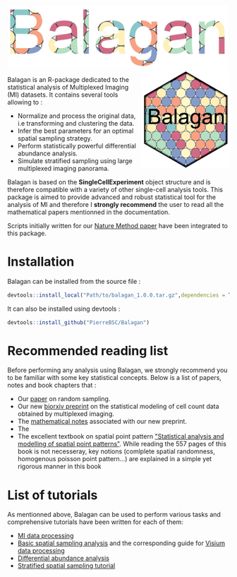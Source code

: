 <img src="Screenshot/Balagan_name.jpeg" alt="Balagan_name.jpeg" width='500'>             <img src="Screenshot/Logo_v1.jpeg" alt="Logo_v1.jpeg" width='200' align="right">

Balagan is an R-package dedicated to the statistical analysis of Multiplexed Imaging (MI) datasets. It contains several tools allowing to :

- Normalize and process the original data, i.e transforming and clustering the data.
- Infer the best parameters for an optimal spatial sampling strategy.
- Perform statistically powerful differential abundance analysis.
- Simulate stratified sampling using large multiplexed imaging panorama.


Balagan is based on the **SingleCellExperiment** object structure and is therefore compatible with a variety of other single-cell analysis tools.
This package is aimed to provide advanced and robust statistical tool for the analysis of MI and therefore I **strongly recommend** the user to read all the mathematical papers mentionned in the documentation.

Scripts initially written for our [Nature Method paper](https://www.nature.com/articles/s41592-022-01692-z) have been integrated to this package.

# Installation

Balagan can be installed from the source file :

```r
devtools::install_local("Path/to/balagan_1.0.0.tar.gz",dependencies = T)
```

It can also be installed using devtools :

```r
devtools::install_github("PierreBSC/Balagan")
```
# Recommended reading list

Before performing any analysis using Balagan, we strongly recommend you to be familiar with some key statistical concepts. Below is a list of papers, notes and book chapters that  :
- Our [paper](https://www.nature.com/articles/s41592-022-01692-z) on random sampling.
- Our new [biorxiv preprint]() on the statistical modeling of cell count data obtained by multiplexed imaging.
- The [mathematical notes](https://github.com/PierreBSC/Balagan/blob/main/Multiplexed_imaging_statistics.pdf) associated with our new preprint.
- The 
- The excellent textbook on spatial point pattern ["Statistical analysis and modelling of spatial point patterns"](https://scholar.google.com/scholar_lookup?&title=Statistial%20analysis%20and%20modelling%20of%20spatial%20point%20patterns&publication_year=2008&author=Ilian%2CJ&author=Penttinen%2CA&author=Stoyan%2CH&author=Stoyan%2CD). While reading the 557 pages of this book is not necesseray, key notions (comlplete spatial randomness, homogenous poisson point pattern...) are explained in a simple yet rigorous manner in this book

# List of tutorials

As mentionned above, Balagan can be used to perform various tasks and comprehensive tutorials have been written for each of them:
- [ MI data processing](https://github.com/PierreBSC/Balagan/blob/main/Tutorial_data_processing.md)
- [Basic spatial sampling analysis](https://github.com/PierreBSC/Balagan/blob/main/Tutorial_sampling.md) and the corresponding guide for [Visium data processing](https://github.com/PierreBSC/Balagan/blob/main/Processing_Visium_data.md)
- [Differential abundance analysis](https://github.com/PierreBSC/Balagan/blob/main/Tutorial_DA_analysis.md)
- [Stratified spatial sampling tutorial](https://github.com/PierreBSC/Balagan/blob/main/Tutorial_stratified_sampling.md)


